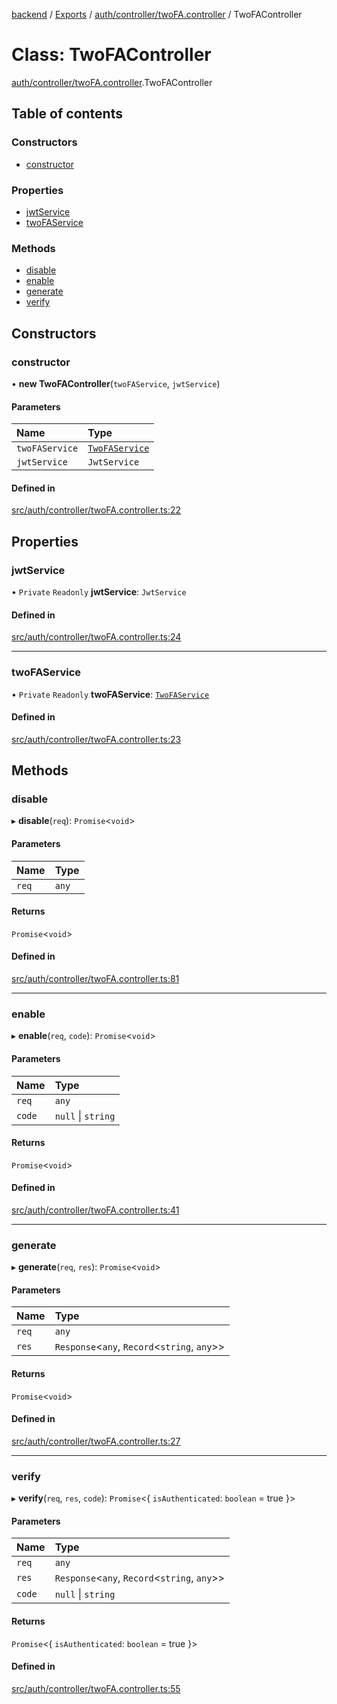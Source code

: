 [backend](../README.md) / [Exports](../modules.md) / [auth/controller/twoFA.controller](../modules/auth_controller_twoFA_controller.md) / TwoFAController

# Class: TwoFAController

[auth/controller/twoFA.controller](../modules/auth_controller_twoFA_controller.md).TwoFAController

## Table of contents

### Constructors

- [constructor](auth_controller_twoFA_controller.TwoFAController.md#constructor)

### Properties

- [jwtService](auth_controller_twoFA_controller.TwoFAController.md#jwtservice)
- [twoFAService](auth_controller_twoFA_controller.TwoFAController.md#twofaservice)

### Methods

- [disable](auth_controller_twoFA_controller.TwoFAController.md#disable)
- [enable](auth_controller_twoFA_controller.TwoFAController.md#enable)
- [generate](auth_controller_twoFA_controller.TwoFAController.md#generate)
- [verify](auth_controller_twoFA_controller.TwoFAController.md#verify)

## Constructors

### constructor

• **new TwoFAController**(`twoFAService`, `jwtService`)

#### Parameters

| Name | Type |
| :------ | :------ |
| `twoFAService` | [`TwoFAService`](auth_service_twoFA_service.TwoFAService.md) |
| `jwtService` | `JwtService` |

#### Defined in

[src/auth/controller/twoFA.controller.ts:22](https://github.com/GQDeltex/ft_transcendence/blob/main/backend/src/auth/controller/twoFA.controller.ts#L22)

## Properties

### jwtService

• `Private` `Readonly` **jwtService**: `JwtService`

#### Defined in

[src/auth/controller/twoFA.controller.ts:24](https://github.com/GQDeltex/ft_transcendence/blob/main/backend/src/auth/controller/twoFA.controller.ts#L24)

___

### twoFAService

• `Private` `Readonly` **twoFAService**: [`TwoFAService`](auth_service_twoFA_service.TwoFAService.md)

#### Defined in

[src/auth/controller/twoFA.controller.ts:23](https://github.com/GQDeltex/ft_transcendence/blob/main/backend/src/auth/controller/twoFA.controller.ts#L23)

## Methods

### disable

▸ **disable**(`req`): `Promise`<`void`\>

#### Parameters

| Name | Type |
| :------ | :------ |
| `req` | `any` |

#### Returns

`Promise`<`void`\>

#### Defined in

[src/auth/controller/twoFA.controller.ts:81](https://github.com/GQDeltex/ft_transcendence/blob/main/backend/src/auth/controller/twoFA.controller.ts#L81)

___

### enable

▸ **enable**(`req`, `code`): `Promise`<`void`\>

#### Parameters

| Name | Type |
| :------ | :------ |
| `req` | `any` |
| `code` | ``null`` \| `string` |

#### Returns

`Promise`<`void`\>

#### Defined in

[src/auth/controller/twoFA.controller.ts:41](https://github.com/GQDeltex/ft_transcendence/blob/main/backend/src/auth/controller/twoFA.controller.ts#L41)

___

### generate

▸ **generate**(`req`, `res`): `Promise`<`void`\>

#### Parameters

| Name | Type |
| :------ | :------ |
| `req` | `any` |
| `res` | `Response`<`any`, `Record`<`string`, `any`\>\> |

#### Returns

`Promise`<`void`\>

#### Defined in

[src/auth/controller/twoFA.controller.ts:27](https://github.com/GQDeltex/ft_transcendence/blob/main/backend/src/auth/controller/twoFA.controller.ts#L27)

___

### verify

▸ **verify**(`req`, `res`, `code`): `Promise`<{ `isAuthenticated`: `boolean` = true }\>

#### Parameters

| Name | Type |
| :------ | :------ |
| `req` | `any` |
| `res` | `Response`<`any`, `Record`<`string`, `any`\>\> |
| `code` | ``null`` \| `string` |

#### Returns

`Promise`<{ `isAuthenticated`: `boolean` = true }\>

#### Defined in

[src/auth/controller/twoFA.controller.ts:55](https://github.com/GQDeltex/ft_transcendence/blob/main/backend/src/auth/controller/twoFA.controller.ts#L55)
